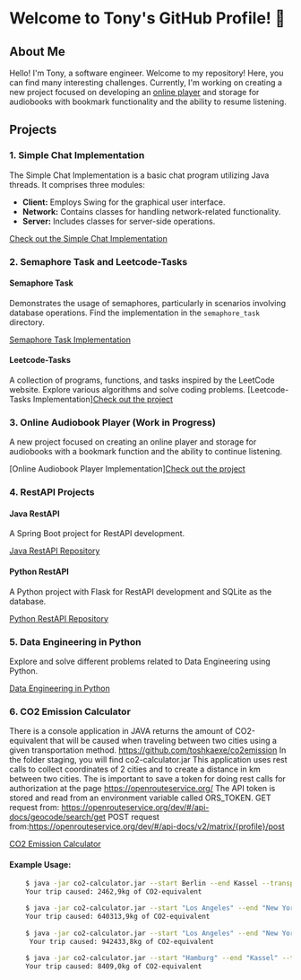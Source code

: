 # Welcome to Tony's GitHub Profile! 👋

## About Me

Hello! I'm Tony, a software engineer.
Welcome to my repository! Here, you can find many interesting challenges. Currently, I'm working on creating a new project focused on developing an [online player](https://github.com/toshkaexe/player)
and storage for audiobooks with bookmark functionality and the ability to resume listening.


## Projects

### 1. Simple Chat Implementation

The Simple Chat Implementation is a basic chat program utilizing Java threads. It comprises three modules:

- **Client:** Employs Swing for the graphical user interface.
- **Network:** Contains classes for handling network-related functionality.
- **Server:** Includes classes for server-side operations.

[Check out the Simple Chat Implementation](https://github.com/toshkaexe/chat)

### 2. Semaphore Task and Leetcode-Tasks

#### Semaphore Task

Demonstrates the usage of semaphores, particularly in scenarios involving database operations. Find the implementation in the `semaphore_task` directory.

[Semaphore Task Implementation](https://github.com/toshkaexe/leetcode/blob/main/src/main/java/leetcode/demo/threads/SemaphoreTask.java)

#### Leetcode-Tasks

A collection of programs, functions, and tasks inspired by the LeetCode website. Explore various algorithms and solve coding problems.
[Leetcode-Tasks Implementation][Check out the project](https://github.com/toshkaexe/leetcode/tree/main/src/main/java/leetcode/demo/tasks)
### 3. Online Audiobook Player (Work in Progress)

A new project focused on creating an online player and storage for audiobooks with a bookmark function and the ability to continue listening.

[Online Audiobook Player Implementation][Check out the project](https://github.com/toshkaexe/player)

### 4. RestAPI Projects

#### Java RestAPI

A Spring Boot project for RestAPI development.

[Java RestAPI Repository](https://github.com/toshkaexe/JavaRestAPI)

#### Python RestAPI

A Python project with Flask for RestAPI development and SQLite as the database.

[Python RestAPI Repository](https://github.com/toshkaexe/PythonRestApi_React_SQL_Py3)

### 5. Data Engineering in Python

Explore and solve different problems related to Data Engineering using Python.

[Data Engineering in Python](https://github.com/toshkaexe/DataEngineer_Python)

### 6. CO2 Emission Calculator

There is a console application in JAVA returns the amount of CO2-equivalent that will be caused when traveling between two cities using a given transportation method. https://github.com/toshkaexe/co2emission In the folder staging, you will find co2-calculator.jar  This application uses rest calls to collect coordinates of 2 cities and to create a distance in km between two cities. The is important to save a token for doing rest calls for authorization at the page https://openrouteservice.org/ The API token is stored and read from an environment variable called ORS_TOKEN. GET request from: https://openrouteservice.org/dev/#/api-docs/geocode/search/get POST request from:https://openrouteservice.org/dev/#/api-docs/v2/matrix/{profile}/post

[CO2 Emission Calculator](https://github.com/toshkaexe/co2emission)

#### Example Usage:

```bash
    $ java -jar co2-calculator.jar --start Berlin --end Kassel --transportation-method=train
    Your trip caused: 2462,9kg of CO2-equivalent

    $ java -jar co2-calculator.jar --start "Los Angeles" --end "New York" --transportation-method small-diesel-car
    Your trip caused: 640313,9kg of CO2-equivalent
    
    $ java -jar co2-calculator.jar --start "Los Angeles" --end "New York" --transportation-method=large-diesel-car
     Your trip caused: 942433,8kg of CO2-equivalent
     
    $ java -jar co2-calculator.jar --start "Hamburg" --end "Kassel" --transportation-method=bus
    Your trip caused: 8409,0kg of CO2-equivalent

